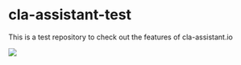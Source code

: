 # cla-assistant-test
This is a test repository to check out the features of cla-assistant.io

![](http://i.giphy.com/a34HjLEsKchWM.gif)

